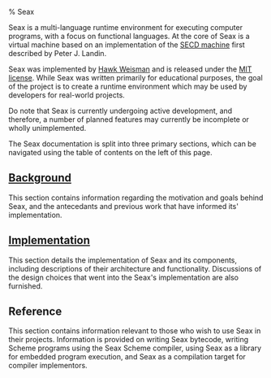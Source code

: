 % Seax

Seax is a multi-language runtime environment for executing computer programs, with a focus on functional languages. At the core of Seax is a virtual machine based on an implementation of the [SECD machine](https://en.wikipedia.org/wiki/SECD_machine) first described by Peter J. Landin. 

Seax was implemented by [Hawk Weisman](http://hawkweisman.me) and is released under the [MIT license](https://github.com/hawkw/seax/blob/master/LICENSE). While Seax was written primarily for educational purposes, the goal of the project is to create a runtime environment which may be used by developers for real-world projects.

Do note that Seax is currently undergoing active development, and therefore, a number of planned features may currently be incomplete or wholly unimplemented.

The Seax documentation is split into three primary sections, which can be navigated using the table of contents on the left of this page.

<h2 class="section-header"><a href="background/index.html">Background</a></h2>

This section contains information regarding the motivation and goals behind Seax, and the antecedants and previous work that have informed its' implementation.

<h2 class="section-header"><a href="implementation">Implementation</a></h2>

This section details the implementation of Seax and its components, including descriptions of their architecture and functionality. Discussions of the design choices that went into the Seax's implementation are also furnished.

## Reference

This section contains information relevant to those who wish to use Seax in their projects. Information is provided on writing Seax bytecode, writing Scheme programs using the Seax Scheme compiler, using Seax as a library for embedded program execution, and Seax as a compilation target for compiler implementors.